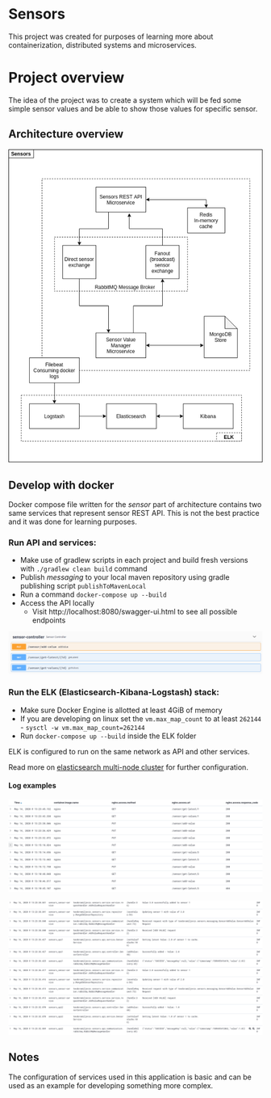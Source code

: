# Sensors

This project was created for purposes of learning more about containerization, distributed systems and microservices.

# Project overview

The idea of the project was to create a system which will be fed some simple sensor values and be able to show those values for specific sensor.

## Architecture overview

![Architecture overview](/images/overviewV3.png)

## Develop with docker

Docker compose file written for the *sensor* part of architecture contains two same services that represent sensor REST API. This is not the best practice and it was done for learning purposes.

### Run API and services:

- Make use of gradlew scripts in each project and build fresh versions with ``` ./gradlew clean build ``` command
- Publish *messaging* to your local maven repository using gradle publishing script ``` publishToMavenLocal ```
- Run a command ``` docker-compose up --build ```
- Access the API locally
    - Visit http://localhost:8080/swagger-ui.html to see all possible endpoints

![Sensor swagger](/images/swagger.png)

### Run the ELK (Elasticsearch-Kibana-Logstash) stack:

- Make sure Docker Engine is allotted at least 4GiB of memory
- If you are developing on linux set the `vm.max_map_count` to at least `262144` - `sysctl -w vm.max_map_count=262144`
- Run ```docker-compose up --build``` inside the ELK folder

ELK is configured to run on the same network as API and other services.

Read more on [elasticsearch multi-node cluster](https://www.elastic.co/guide/en/elasticsearch/reference/current/docker.html#docker-prod-prerequisites) for further configuration.

#### Log examples

![Nginx logs](/images/nginx.png)

![Sensor logs](/images/sensor.png)

## Notes

The configuration of services used in this application is basic and can be used as an example for developing something more complex.


